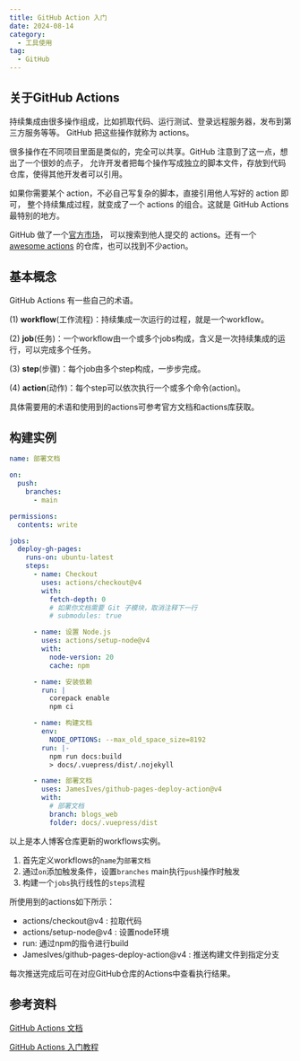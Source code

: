 ```yaml
---
title: GitHub Action 入门
date: 2024-08-14
category:
  - 工具使用
tag:
  - GitHub
---
```


## 关于GitHub Actions

持续集成由很多操作组成，比如抓取代码、运行测试、登录远程服务器，发布到第三方服务等等。
GitHub 把这些操作就称为 actions。

很多操作在不同项目里面是类似的，完全可以共享。GitHub 注意到了这一点，想出了一个很妙的点子，
允许开发者把每个操作写成独立的脚本文件，存放到代码仓库，使得其他开发者可以引用。

如果你需要某个 action，不必自己写复杂的脚本，直接引用他人写好的 action 即可，
整个持续集成过程，就变成了一个 actions 的组合。这就是 GitHub Actions 最特别的地方。

GitHub 做了一个[官方市场](https://github.com/marketplace?type=actions)，
可以搜索到他人提交的 actions。还有一个[awesome actions](https://github.com/sdras/awesome-actions)
的仓库，也可以找到不少action。

## 基本概念

GitHub Actions 有一些自己的术语。

(1) **workflow**(工作流程)：持续集成一次运行的过程，就是一个workflow。

(2) **job**(任务)：一个workflow由一个或多个jobs构成，含义是一次持续集成的运行，可以完成多个任务。

(3) **step**(步骤)：每个job由多个step构成，一步步完成。

(4) **action**(动作)：每个step可以依次执行一个或多个命令(action)。

具体需要用的术语和使用到的actions可参考官方文档和actions库获取。

## 构建实例

```yaml
name: 部署文档

on:
  push:
    branches:
      - main

permissions:
  contents: write

jobs:
  deploy-gh-pages:
    runs-on: ubuntu-latest
    steps:
      - name: Checkout
        uses: actions/checkout@v4
        with:
          fetch-depth: 0
          # 如果你文档需要 Git 子模块，取消注释下一行
          # submodules: true

      - name: 设置 Node.js
        uses: actions/setup-node@v4
        with:
          node-version: 20
          cache: npm

      - name: 安装依赖
        run: |
          corepack enable
          npm ci

      - name: 构建文档
        env:
          NODE_OPTIONS: --max_old_space_size=8192
        run: |-
          npm run docs:build
          > docs/.vuepress/dist/.nojekyll

      - name: 部署文档
        uses: JamesIves/github-pages-deploy-action@v4
        with:
          # 部署文档
          branch: blogs_web
          folder: docs/.vuepress/dist
```

以上是本人博客仓库更新的workflows实例。

1. 首先定义workflows的`name`为`部署文档`
2. 通过`on`添加触发条件，设置`branches` main执行`push`操作时触发
3. 构建一个`jobs`执行线性的`steps`流程

所使用到的actions如下所示：
- actions/checkout@v4 : 拉取代码
- actions/setup-node@v4 : 设置node环境
- run: 通过npm的指令进行build
- JamesIves/github-pages-deploy-action@v4 : 推送构建文件到指定分支

每次推送完成后可在对应GitHub仓库的Actions中查看执行结果。

## 参考资料

[GitHub Actions 文档](https://docs.github.com/zh/actions)

[GitHub Actions 入门教程](https://www.ruanyifeng.com/blog/2019/09/getting-started-with-github-actions.html)


